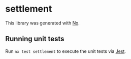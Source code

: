 # settlement

This library was generated with [Nx](https://nx.dev).

## Running unit tests

Run `nx test settlement` to execute the unit tests via [Jest](https://jestjs.io).
